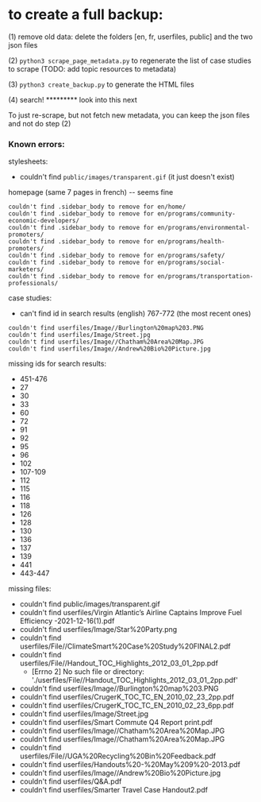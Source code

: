 # to create a full backup:

(1) remove old data: delete the folders [en, fr, userfiles, public] and the two json files

(2) `python3 scrape_page_metadata.py` to regenerate the list of case studies to scrape (TODO: add topic resources to metadata)

(3) `python3 create_backup.py` to generate the HTML files

(4) search! ********* look into this next

To just re-scrape, but not fetch new metadata, you can keep the json files and not do step (2)


### Known errors:

stylesheets:

* couldn't find `public/images/transparent.gif` (it just doesn't exist)


homepage (same 7 pages in french) -- seems fine

```
couldn't find .sidebar_body to remove for en/home/
couldn't find .sidebar_body to remove for en/programs/community-economic-developers/
couldn't find .sidebar_body to remove for en/programs/environmental-promoters/
couldn't find .sidebar_body to remove for en/programs/health-promoters/
couldn't find .sidebar_body to remove for en/programs/safety/
couldn't find .sidebar_body to remove for en/programs/social-marketers/
couldn't find .sidebar_body to remove for en/programs/transportation-professionals/
```

case studies:

* can't find id in search results (english) 767-772 (the most recent ones)


```
couldn't find userfiles/Image//Burlington%20map%203.PNG
couldn't find userfiles/Image/Street.jpg
couldn't find userfiles/Image//Chatham%20Area%20Map.JPG
couldn't find userfiles/Image//Andrew%20Bio%20Picture.jpg
```

missing ids for search results:
* 451-476
* 27
* 30
* 33
* 60
* 72
* 91
* 92
* 95
* 96
* 102
* 107-109
* 112
* 115
* 116
* 118
* 126
* 128
* 130
* 136
* 137
* 139
* 441
* 443-447


missing files:

* couldn't find public/images/transparent.gif
* couldn't find userfiles/Virgin Atlantic&#8217;s Airline Captains Improve Fuel Efficiency -2021-12-16(1).pdf
* couldn't find userfiles/Image/Star%20Party.png
* couldn't find userfiles/File//ClimateSmart%20Case%20Study%20FINAL2.pdf
* couldn't find userfiles/File//Handout_TOC_Highlights_2012_03_01_2pp.pdf
  * [Errno 2] No such file or directory: './userfiles/File//Handout_TOC_Highlights_2012_03_01_2pp.pdf'
* couldn't find userfiles/Image//Burlington%20map%203.PNG
* couldn't find userfiles/CrugerK_TOC_TC_EN_2010_02_23_2pp.pdf
* couldn't find userfiles/CrugerK_TOC_TC_EN_2010_02_23_6pp.pdf
* couldn't find userfiles/Image/Street.jpg
* couldn't find userfiles/Smart Commute Q4 Report print.pdf
* couldn't find userfiles/Image//Chatham%20Area%20Map.JPG
* couldn't find userfiles/Image//Chatham%20Area%20Map.JPG
* couldn't find userfiles/File//UGA%20Recycling%20Bin%20Feedback.pdf
* couldn't find userfiles/Handouts%20-%20May%209%20-2013.pdf
* couldn't find userfiles/Image//Andrew%20Bio%20Picture.jpg
* couldn't find userfiles/Q&amp;A.pdf
* couldn't find userfiles/Smarter Travel Case Handout2.pdf
